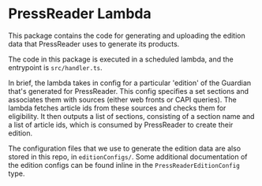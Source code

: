 # PressReader Lambda

This package contains the code for generating and uploading the edition data that PressReader uses to generate its products.

The code in this package is executed in a scheduled lambda, and the entrypoint
is `src/handler.ts`.

In brief, the lambda takes in config for a particular 'edition' of the Guardian that's generated for PressReader. This config specifies a set sections and associates them with sources (either web fronts or CAPI queries). The lambda fetches article ids from these sources and checks them for eligibility. It then outputs a list of sections, consisting of a section name and a list of article ids, which is consumed by PressReader to create their edition.

The configuration files that we use to generate the edition data are also stored in this repo, in `editionConfigs/`. Some additional documentation of the edition configs can be found inline in the `PressReaderEditionConfig` type.